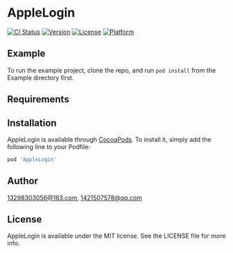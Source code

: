 # AppleLogin

[![CI Status](https://img.shields.io/travis/13298303056@163.com/AppleLogin.svg?style=flat)](https://travis-ci.org/13298303056@163.com/AppleLogin)
[![Version](https://img.shields.io/cocoapods/v/AppleLogin.svg?style=flat)](https://cocoapods.org/pods/AppleLogin)
[![License](https://img.shields.io/cocoapods/l/AppleLogin.svg?style=flat)](https://cocoapods.org/pods/AppleLogin)
[![Platform](https://img.shields.io/cocoapods/p/AppleLogin.svg?style=flat)](https://cocoapods.org/pods/AppleLogin)

## Example

To run the example project, clone the repo, and run `pod install` from the Example directory first.

## Requirements

## Installation

AppleLogin is available through [CocoaPods](https://cocoapods.org). To install
it, simply add the following line to your Podfile:

```ruby
pod 'AppleLogin'
```

## Author

13298303056@163.com, 1421507578@qq.com

## License

AppleLogin is available under the MIT license. See the LICENSE file for more info.
